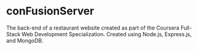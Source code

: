 # conFusionServer
The back-end of a restaurant website created as part of the Coursera Full-Stack Web Development Specialization. Created using Node.js, Express.js, and MongoDB.
